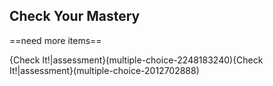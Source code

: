

## Check Your Mastery

==need more items==

{Check It!|assessment}(multiple-choice-2248183240){Check It!|assessment}(multiple-choice-2012702888)
